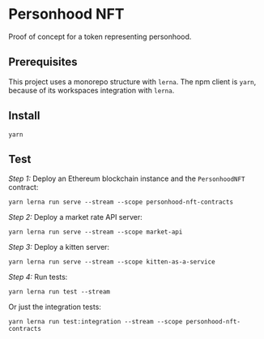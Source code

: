 # Personhood NFT

Proof of concept for a token representing personhood.

## Prerequisites

This project uses a monorepo structure with `lerna`. The npm client is `yarn`, because of its workspaces integration with `lerna`.

## Install

```
yarn
```

## Test

_Step 1:_ Deploy an Ethereum blockchain instance and the `PersonhoodNFT` contract:

```
yarn lerna run serve --stream --scope personhood-nft-contracts
```

_Step 2:_ Deploy a market rate API server:

```
yarn lerna run serve --stream --scope market-api
```

_Step 3:_ Deploy a kitten server:

```
yarn lerna run serve --stream --scope kitten-as-a-service
```

_Step 4:_ Run tests:

```
yarn lerna run test --stream
```

Or just the integration tests:

```
yarn lerna run test:integration --stream --scope personhood-nft-contracts
```
